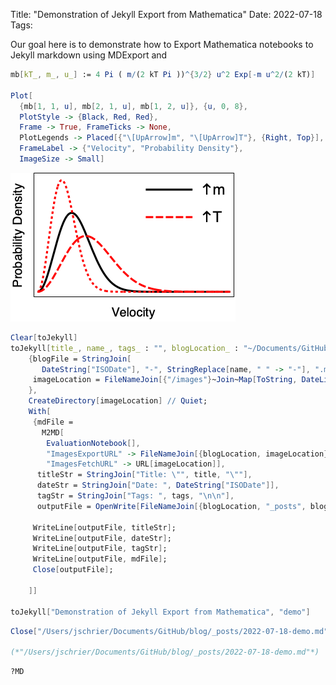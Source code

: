 Title: "Demonstration of Jekyll Export from Mathematica"
Date: 2022-07-18
Tags: 


Our goal here is to demonstrate how to Export Mathematica notebooks to Jekyll markdown using MDExport and 

```mathematica
mb[kT_, m_, u_] := 4 Pi ( m/(2 kT Pi ))^{3/2} u^2 Exp[-m u^2/(2 kT)] 
 
Plot[
  {mb[1, 1, u], mb[2, 1, u], mb[1, 2, u]}, {u, 0, 8}, 
  PlotStyle -> {Black, Red, Red}, 
  Frame -> True, FrameTicks -> None, 
  PlotLegends -> Placed[{"\[UpArrow]m", "\[UpArrow]T"}, {Right, Top}], 
  FrameLabel -> {"Velocity", "Probability Density"}, 
  ImageSize -> Small]

```

![0w426cskyjnx8](/images/2022/7/18/0w426cskyjnx8.png)

```mathematica
Clear[toJekyll]
toJekyll[title_, name_, tags_ : "", blogLocation_ : "~/Documents/GitHub/blog"] := With[
    {blogFile = StringJoin[
       DateString["ISODate"], "-", StringReplace[name, " " -> "-"], ".md"], 
     imageLocation = FileNameJoin[{"/images"}~Join~Map[ToString, DateList[][[;; 3]]]] 
    }, 
    CreateDirectory[imageLocation] // Quiet; 
    With[
     {mdFile = 
       M2MD[
        EvaluationNotebook[], 
        "ImagesExportURL" -> FileNameJoin[{blogLocation, imageLocation}], 
        "ImagesFetchURL" -> URL[imageLocation]], 
      titleStr = StringJoin["Title: \"", title, "\""], 
      dateStr = StringJoin["Date: ", DateString["ISODate"]], 
      tagStr = StringJoin["Tags: ", tags, "\n\n"], 
      outputFile = OpenWrite[FileNameJoin[{blogLocation, "_posts", blogFile}]]}, 
     
     WriteLine[outputFile, titleStr]; 
     WriteLine[outputFile, dateStr]; 
     WriteLine[outputFile, tagStr]; 
     WriteLine[outputFile, mdFile]; 
     Close[outputFile]; 
     
    ]] 
 
toJekyll["Demonstration of Jekyll Export from Mathematica", "demo"]
```

```mathematica
Close["/Users/jschrier/Documents/GitHub/blog/_posts/2022-07-18-demo.md"]

(*"/Users/jschrier/Documents/GitHub/blog/_posts/2022-07-18-demo.md"*)
```

```mathematica
?MD
```
